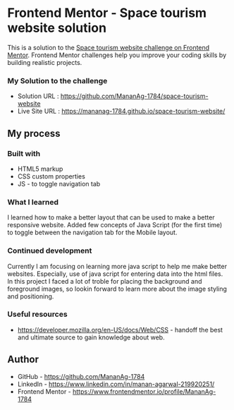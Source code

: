 # Frontend Mentor - Space tourism website solution

This is a solution to the [Space tourism website challenge on Frontend Mentor](https://www.frontendmentor.io/challenges/space-tourism-multipage-website-gRWj1URZ3). Frontend Mentor challenges help you improve your coding skills by building realistic projects. 

### My Solution to the challenge

- Solution URL : https://github.com/MananAg-1784/space-tourism-website
- Live Site URL : https://mananag-1784.github.io/space-tourism-website/

## My process

### Built with

- HTML5 markup
- CSS custom properties
- JS - to toggle navigation tab

### What I learned

I learned how to make a better layout that can be used to make a better responsive website. Added few concepts of Java Script (for the first time) to toggle between the navigation tab for the Mobile layout.

### Continued development

Currently I am focusing on learning more java script to help me make better websites. Especially, use of java script for entering data into the html files.
In this project I faced a lot of troble for placing the background and foreground images, so lookin forward to learn more about the image styling and positioning.

### Useful resources

- https://developer.mozilla.org/en-US/docs/Web/CSS - handoff the best and ultimate source to gain knowledge about web.

## Author

- GitHub - https://github.com/MananAg-1784
- LinkedIn - https://www.linkedin.com/in/manan-agarwal-219920251/
- Frontend Mentor - https://www.frontendmentor.io/profile/MananAg-1784
